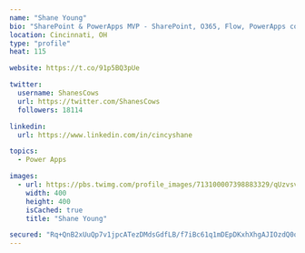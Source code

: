 ```yaml
---
name: "Shane Young"
bio: "SharePoint & PowerApps MVP - SharePoint, O365, Flow, PowerApps consulting? @PowerApps911 | Pure Snark? You found it."
location: Cincinnati, OH
type: "profile"
heat: 115

website: https://t.co/91p5BQ3pUe

twitter:
  username: ShanesCows
  url: https://twitter.com/ShanesCows
  followers: 18114

linkedin:
  url: https://www.linkedin.com/in/cincyshane

topics:
  - Power Apps

images:
  - url: https://pbs.twimg.com/profile_images/713100007398883329/qUzvsvQ3_400x400.jpg
    width: 400
    height: 400
    isCached: true
    title: "Shane Young"

secured: "Rq+QnB2xUuQp7v1jpcATezDMdsGdfLB/f7iBc61q1mDEpDKxhXhgAJIOzdQ0q7zTnOEfOG3xvP6yxnRloAuhyH2OiyCCra+AM5F+G7zyvub+46Hw2296D3RHr7JiVufBXNML/3GIwinJovr602OWPWyg/sz+b95WI263QlJROWUvNTnvD7eYnZOZSn3quNFvS6A+1P3vgfTiWuhtVAb6YZg582Z7gTdsgFMn79LKwzlVgtBysd8LgOM+3+62JGPZoUlVfPhx5N2SzMPwo2FKVcIBkqxS9R2E/Sl71iNa9v0c1IwCqDjnyWtET6S6d41qthzcpsyhg38QNZ5WhXzTQROoeUVZauyItjSvSNB9x5dTA7Gr/3Rqi4PKd4UXuSQYdhNoR5eGB7mxCgWLeRYv3OUhEMn1/JukW2tN/hds32k=;EPylcKE44n/mBXMqok2tNw=="
---
```


